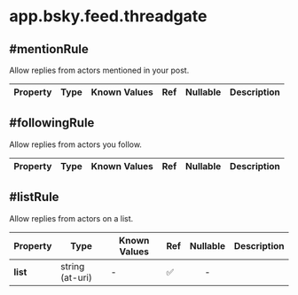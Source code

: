 # app.bsky.feed.threadgate

## #mentionRule

Allow replies from actors mentioned in your post.

| Property | Type | Known Values | Ref | Nullable | Description |
| --- | --- | --- | --- | :---: | --- |

## #followingRule

Allow replies from actors you follow.

| Property | Type | Known Values | Ref | Nullable | Description |
| --- | --- | --- | --- | :---: | --- |

## #listRule

Allow replies from actors on a list.

| Property | Type | Known Values | Ref | Nullable | Description |
| --- | --- | --- | --- | :---: | --- |
| **list** | string (at-uri) | - | ✅ | - |

